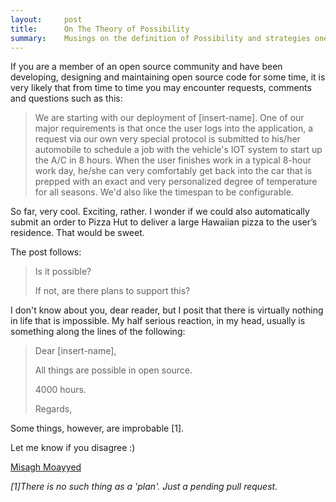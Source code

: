 ```yaml
---
layout:     post
title:      On The Theory of Possibility
summary:    Musings on the definition of Possibility and strategies one may use to empower friends, family and colleagues in open source. 
---
```


If you are a member of an open source community and have been developing, designing and maintaining open source code for some time, it is very likely that from time to time you may encounter requests, comments and questions such as this:

>We are starting with our deployment of [insert-name]. One of our major requirements is that once the user logs into the application, a request via our own very special protocol is submitted to his/her automobile to schedule a job with the vehicle's IOT system to start up the A/C in 8 hours. When the user finishes work in a typical 8-hour work day, he/she can very comfortably get back into the car that is prepped with an exact and very personalized degree of temperature for all seasons. We'd also like the timespan to be configurable.

So far, very cool. Exciting, rather. I wonder if we could also automatically submit an order to Pizza Hut to deliver a large Hawaiian pizza to the user’s residence. That would be sweet. 

The post follows:

> Is it possible?
> 
> If not, are there plans to support this?

I don't know about you, dear reader, but I posit that there is virtually nothing in life that is impossible. My half serious reaction, in my head, usually is something along the lines of the following:

> Dear [insert-name],
> 
> All things are possible in open source.
> 
> 4000 hours.
> 
> Regards,

Some things, however, are improbable [1]. 

Let me know if you disagree :)

[Misagh Moayyed](https://twitter.com/misagh84)

*[1]There is no such thing as a 'plan'. Just a pending pull request.*

